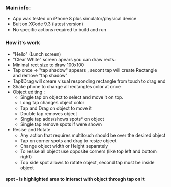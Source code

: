 ### Main info:
* App was tested on iPhone 8 plus simulator/physical device
* Buit on XCode 9.3 (latest version)
* No specific actions required to build and run

### How it's work
*  "Hello" (Lunch screen)
*  "Clear White" screen apears you can draw rects: 
  * Minimal rect size to draw 100x100
  * Tap once -> "tap shadow" appears , secont tap will create Rectangle and remove "tap shadow"
  * Tap&Drag will creare visual responding rectangle from touch to drag end
  * Shake phone to change all rectangles color at once
* Object editing :
  * Single tap on object to select and move it on top. 
  * Long tap changes object color
  * Tap and Drag on object to move it
  * Double tap removes object
  * Single tap adds/shows spots* on object 
  * Single tap remove spots if were shown
* Resise and Rotate
  * Any action that requires multitouch should be over the desired object
  * Tap on corner spots and drag to resize object
  * Change object width or Height separately
  * To resise all object use opposite corners (like top left and bottom right)
  * Top side spot allows to rotate object, second tap must be inside object
  
  
#### spot - is highlighted area to interact with object through tap on it
